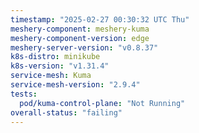 ```yaml
---
timestamp: "2025-02-27 00:30:32 UTC Thu"
meshery-component: meshery-kuma
meshery-component-version: edge
meshery-server-version: "v0.8.37"
k8s-distro: minikube
k8s-version: "v1.31.4"
service-mesh: Kuma
service-mesh-version: "2.9.4"
tests:
  pod/kuma-control-plane: "Not Running"
overall-status: "failing"
---
```

